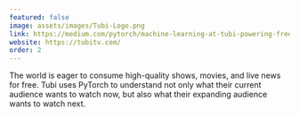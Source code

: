 ```yaml
---
featured: false
image: assets/images/Tubi-Logo.png
link: https://medium.com/pytorch/machine-learning-at-tubi-powering-free-movies-tv-and-news-for-all-51499643018e?source=---------1-----------------------
website: https://tubitv.com/
order: 2
---
```


The world is eager to consume high-quality shows, movies, and live news for free. Tubi uses PyTorch to understand not only what their current audience wants to watch now, but also what their expanding audience wants to watch next.
